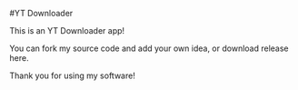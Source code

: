 #YT Downloader

This is an YT Downloader app!

You can fork my source code and add your own idea, or download release here.

Thank you for using my software!
